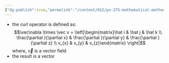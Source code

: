 ```yaml
---
{"dg-publish":true,"permalink":"/content/012/px-275-mathematical-methods/c-vector-calculus/px-275-c1d-curl/","created":"2024-11-25T10:50:32.000+00:00","updated":"2024-11-26T18:24:01.156+00:00"}
---
```


- the curl operator is defined as:
$$\vec\nabla \times \vec v = \left|\begin{matrix}\hat i & \hat j & \hat k \\ \frac{\partial }{\partial x} & \frac{\partial }{\partial y} & \frac{\partial }{\partial z} \\ v_{x} & v_{y} & v_{z}\end{matrix} \right|$$
	where, $\vec v$ is a vector field
- the result is a vector
 